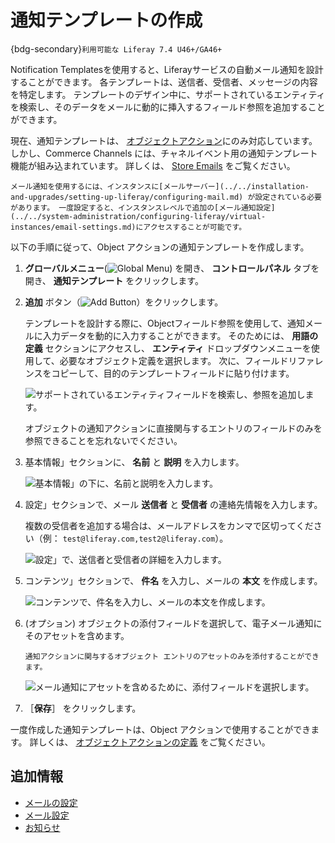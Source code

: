 # 通知テンプレートの作成

{bdg-secondary}`利用可能な Liferay 7.4 U46+/GA46+`

Notification Templatesを使用すると、Liferayサービスの自動メール通知を設計することができます。 各テンプレートは、送信者、受信者、メッセージの内容を特定します。 テンプレートのデザイン中に、サポートされているエンティティを検索し、そのデータをメールに動的に挿入するフィールド参照を追加することができます。

現在、通知テンプレートは、 [オブジェクトアクション](../../building-applications/objects/creating-and-managing-objects/actions/defining-object-actions.md)にのみ対応しています。 しかし、Commerce Channels には、チャネルイベント用の通知テンプレート機能が組み込まれています。 詳しくは、 [Store Emails](https://learn.liferay.com/commerce/latest/ja/store-management/sending-emails.html) をご覧ください。

```{important}
メール通知を使用するには、インスタンスに[メールサーバー](../../installation-and-upgrades/setting-up-liferay/configuring-mail.md) が設定されている必要があります。 一度設定すると、インスタンスレベルで追加の[メール通知設定](../../system-administration/configuring-liferay/virtual-instances/email-settings.md)にアクセスすることが可能です。
```

以下の手順に従って、Object アクションの通知テンプレートを作成します。

1. **グローバルメニュー**(![Global Menu](../../images/icon-applications-menu.png)) を開き、 **コントロールパネル** タブを開き、 **通知テンプレート** をクリックします。

1. **追加** ボタン（![Add Button](../../images/icon-add.png)）をクリックします。

   テンプレートを設計する際に、Objectフィールド参照を使用して、通知メールに入力データを動的に入力することができます。 そのためには、 **用語の定義** セクションにアクセスし、 **エンティティ** ドロップダウンメニューを使用して、必要なオブジェクト定義を選択します。 次に、フィールドリファレンスをコピーして、目的のテンプレートフィールドに貼り付けます。

   ![サポートされているエンティティフィールドを検索し、参照を追加します。](./creating-notification-templates/images/01.png)

   オブジェクトの通知アクションに直接関与するエントリのフィールドのみを参照できることを忘れないでください。

1. 基本情報」セクションに、 **名前** と **説明** を入力します。

   ![基本情報」の下に、名前と説明を入力します。](./creating-notification-templates/images/02.png)

1. 設定」セクションで、メール **送信者** と **受信者** の連絡先情報を入力します。

   複数の受信者を追加する場合は、メールアドレスをカンマで区切ってください（例： `test@liferay.com,test2@liferay.com`）。

   ![設定」で、送信者と受信者の詳細を入力します。](./creating-notification-templates/images/03.png)

1. コンテンツ」セクションで、 **件名** を入力し、メールの **本文** を作成します。

   ![コンテンツで、件名を入力し、メールの本文を作成します。](./creating-notification-templates/images/04.png)

1. (オプション) オブジェクトの添付フィールドを選択して、電子メール通知にそのアセットを含めます。

   ```{important}
   通知アクションに関与するオブジェクト エントリのアセットのみを添付することができます。
   ```

   ![メール通知にアセットを含めるために、添付フィールドを選択します。](./creating-notification-templates/images/05.png)

1. ［**保存**］ をクリックします。

一度作成した通知テンプレートは、Object アクションで使用することができます。 詳しくは、 [オブジェクトアクションの定義](../../building-applications/objects/creating-and-managing-objects/actions/defining-object-actions.md) をご覧ください。

## 追加情報

* [メールの設定](../../installation-and-upgrades/setting-up-liferay/configuring-mail.md)
* [メール設定](../../system-administration/configuring-liferay/virtual-instances/email-settings.md)
* [お知らせ](../notifications.md)
